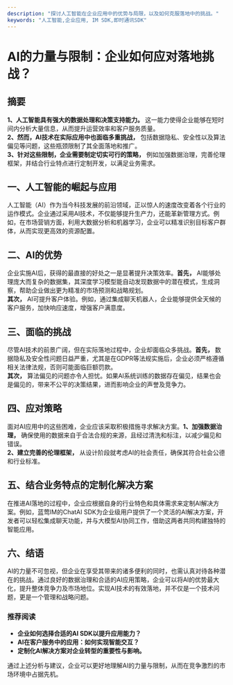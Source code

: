 ```yaml
---
description: "探讨人工智能在企业应用中的优势与局限，以及如何克服落地中的挑战。"
keywords: "人工智能,企业应用, IM SDK,即时通讯SDK"
---
```

# AI的力量与限制：企业如何应对落地挑战？

## 摘要

**1、人工智能具有强大的数据处理和决策支持能力。** 这一能力使得企业能够在短时间内分析大量信息，从而提升运营效率和客户服务质量。  
**2、然而，AI技术在实际应用中也面临多重挑战，** 包括数据隐私、安全性以及算法偏见等问题，这些瓶颈限制了其全面落地和推广。  
**3、针对这些限制，企业需要制定切实可行的策略，** 例如加强数据治理，完善伦理框架，并结合行业特点进行定制开发，以满足业务需求。

## 一、人工智能的崛起与应用

人工智能（AI）作为当今科技发展的前沿领域，正以惊人的速度改变着各个行业的运作模式。企业通过采用AI技术，不仅能够提升生产力，还能革新管理方式。例如，在市场营销方面，利用大数据分析和机器学习，企业可以精准识别目标客户群体，从而实现更高效的资源配置。

## 二、AI的优势

企业实施AI后，获得的最直接的好处之一是显著提升决策效率。**首先，** AI能够处理庞大而复杂的数据集，其深度学习模型能自动发现数据中的潜在模式，生成洞察，帮助企业做出更为精准的市场预测和战略规划。  
**其次，** AI可提升客户体验。例如，通过集成聊天机器人，企业能够提供全天候的客户服务，加快响应速度，增强客户满意度。

## 三、面临的挑战

尽管AI技术的前景广阔，但在实际落地过程中，企业却面临众多挑战。**首先，** 数据隐私及安全性问题日益严重，尤其是在GDPR等法规实施后，企业必须严格遵循相关法律法规，否则可能面临巨额罚款。  
**其次，** 算法偏见的问题亦令人担忧。如果AI系统训练的数据存在偏见，结果也会是偏见的，带来不公平的决策结果，进而影响企业的声誉及竞争力。

## 四、应对策略

面对AI应用中的这些困难，企业应该采取积极措施寻求解决方案。**1、加强数据治理，** 确保使用的数据来自于合法合规的来源，且经过清洗和标注，以减少偏见和错误。  
**2、建立完善的伦理框架，** 从设计阶段就考虑AI的社会责任，确保其符合社会公德和行业标准。

## 五、结合业务特点的定制化解决方案

在推进AI落地的过程中，企业应根据自身的行业特色和具体需求来定制AI解决方案。例如，蓝莺IM的ChatAI SDK为企业级用户提供了一个灵活的AI解决方案，开发者可以轻松集成聊天功能，并与大模型AI协同工作，借助这两者共同构建独特的智能应用。

## 六、结语

AI的力量不可忽视，但企业在享受其带来的诸多便利的同时，也需认真对待各种潜在的挑战。通过良好的数据治理和合适的AI应用策略，企业可以将AI的优势最大化，提升整体竞争力及市场地位。实现AI技术的有效落地，并不仅是一个技术问题，更是一个管理和战略问题。

### 推荐阅读

- **企业如何选择合适的AI SDK以提升应用能力？**
- **AI在客户服务中的应用：如何实现智能交互？** 
- **定制化AI解决方案对企业转型的重要性与影响。**

通过上述分析与建议，企业可以更好地理解AI的力量与限制，从而在竞争激烈的市场环境中占据先机。
